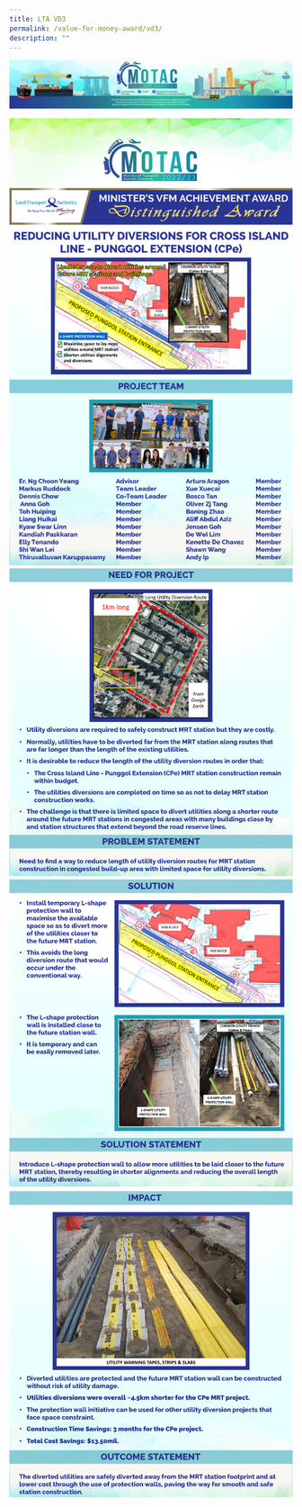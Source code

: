 ```yaml
---
title: LTA VD3
permalink: /value-for-money-award/vd3/
description: ""
---
```

![](/images/hero.png)

![](/images/VFM/VD3/VD3%201.png)
![](/images/VFM/VD3/VD3%202.png)
![](/images/VFM/VD3/VD3%203.png)
![](/images/VFM/VD3/VD3%204.png)
